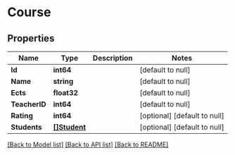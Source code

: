 # Course

## Properties
Name | Type | Description | Notes
------------ | ------------- | ------------- | -------------
**Id** | **int64** |  | [default to null]
**Name** | **string** |  | [default to null]
**Ects** | **float32** |  | [default to null]
**TeacherID** | **int64** |  | [default to null]
**Rating** | **int64** |  | [optional] [default to null]
**Students** | [**[]Student**](Student.md) |  | [optional] [default to null]

[[Back to Model list]](../README.md#documentation-for-models) [[Back to API list]](../README.md#documentation-for-api-endpoints) [[Back to README]](../README.md)


